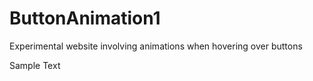 # ButtonAnimation1
Experimental website involving animations when hovering over buttons



Sample Text
